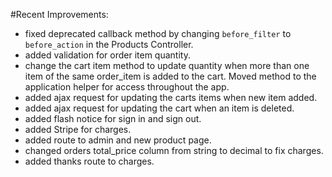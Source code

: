 #Recent Improvements:

* fixed deprecated callback method by changing `before_filter` to `before_action` in the Products Controller.
* added validation for order item quantity.
* change the cart item method to update quantity when more than one item of the same order_item is added to the cart. Moved method to the application helper for access throughout the app.
* added ajax request for updating the carts items when new item added. 
* added ajax request for updating the cart when an item is deleted.
* added flash notice for sign in and sign out.
* added Stripe for charges.
* added route to admin and new product page.
* changed orders total_price column from string to decimal to fix charges.
* added thanks route to charges.
